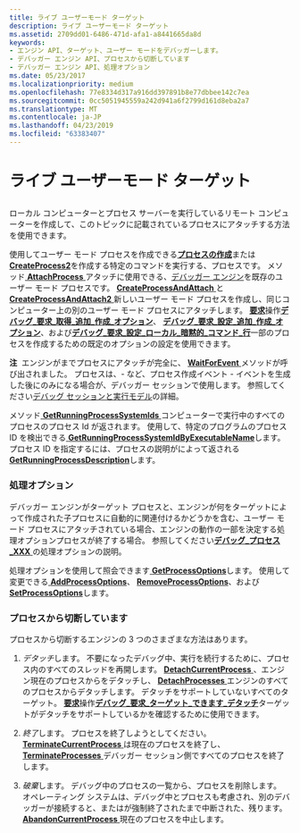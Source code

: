 ```yaml
---
title: ライブ ユーザーモード ターゲット
description: ライブ ユーザーモード ターゲット
ms.assetid: 2709dd01-6486-471d-afa1-a8441665da8d
keywords:
- エンジン API、ターゲット、ユーザー モードをデバッガーします。
- デバッガー エンジン API、プロセスから切断しています
- デバッガー エンジン API、処理オプション
ms.date: 05/23/2017
ms.localizationpriority: medium
ms.openlocfilehash: 77e8334d317a916dd397891b8e77dbbee142c7ea
ms.sourcegitcommit: 0cc5051945559a242d941a6f2799d161d8eba2a7
ms.translationtype: MT
ms.contentlocale: ja-JP
ms.lasthandoff: 04/23/2019
ms.locfileid: "63383407"
---
```

# <a name="live-user-mode-targets"></a>ライブ ユーザーモード ターゲット


## <span id="ddk_live_user_mode_targets_dbx"></span><span id="DDK_LIVE_USER_MODE_TARGETS_DBX"></span>


ローカル コンピューターとプロセス サーバーを実行しているリモート コンピューターを作成して、このトピックに記載されているプロセスにアタッチする方法を使用できます。

使用してユーザー モード プロセスを作成できる[**プロセスの作成**](https://msdn.microsoft.com/library/windows/hardware/ff539321)または[ **CreateProcess2**](https://msdn.microsoft.com/library/windows/hardware/ff539323)を作成する特定のコマンドを実行する、プロセスです。 メソッド[ **AttachProcess** ](https://msdn.microsoft.com/library/windows/hardware/ff538150)アタッチに使用できる、[デバッガー エンジン](introduction.md#debugger-engine)を既存のユーザー モード プロセスです。 [**CreateProcessAndAttach** ](https://msdn.microsoft.com/library/windows/hardware/ff540048)と[ **CreateProcessAndAttach2** ](https://msdn.microsoft.com/library/windows/hardware/ff540055)新しいユーザー モード プロセスを作成し、同じコンピューター上の別のユーザー モード プロセスにアタッチします。 [**要求**](https://msdn.microsoft.com/library/windows/hardware/ff554564)操作[**デバッグ\_要求\_取得\_追加\_作成\_オプション**](https://msdn.microsoft.com/library/windows/hardware/ff541553)、 [**デバッグ\_要求\_設定\_追加\_作成\_オプション**](https://msdn.microsoft.com/library/windows/hardware/ff541586)、および[**デバッグ\_要求\_設定\_ローカル\_暗黙的\_コマンド\_行**](https://msdn.microsoft.com/library/windows/hardware/ff541592)一部のプロセスを作成するための既定のオプションの設定を使用できます。

**注**  エンジンがまでプロセスにアタッチが完全に、 [ **WaitForEvent** ](https://msdn.microsoft.com/library/windows/hardware/ff561229)メソッドが呼び出されました。 プロセスは、- など、プロセス作成イベント - イベントを生成した後にのみになる場合が、デバッガー セッションで使用します。 参照してください[デバッグ セッションと実行モデル](debugging-session-and-execution-model.md)の詳細。

 

メソッド[ **GetRunningProcessSystemIds** ](https://msdn.microsoft.com/library/windows/hardware/ff548265)コンピューターで実行中のすべてのプロセスのプロセス Id が返されます。 使用して、特定のプログラムのプロセス ID を検出できる[ **GetRunningProcessSystemIdByExecutableName**](https://msdn.microsoft.com/library/windows/hardware/ff548254)します。 プロセス ID を指定するには、プロセスの説明がによって返される[ **GetRunningProcessDescription**](https://msdn.microsoft.com/library/windows/hardware/ff548243)します。

### <a name="span-idprocessoptionsspanspan-idprocessoptionsspanspan-idprocessoptionsspanprocess-options"></a><span id="Process_Options"></span><span id="process_options"></span><span id="PROCESS_OPTIONS"></span>処理オプション

デバッガー エンジンがターゲット プロセスと、エンジンが何をターゲットによって作成された子プロセスに自動的に関連付けるかどうかを含む、ユーザー モード プロセスにアタッチされている場合、エンジンの動作の一部を決定する処理オプションプロセスが終了する場合。 参照してください[**デバッグ\_プロセス\_XXX** ](https://msdn.microsoft.com/library/windows/hardware/ff541534)の処理オプションの説明。

処理オプションを使用して照会できます[ **GetProcessOptions**](https://msdn.microsoft.com/library/windows/hardware/ff548163)します。 使用して変更できる[ **AddProcessOptions**](https://msdn.microsoft.com/library/windows/hardware/ff537917)、 [ **RemoveProcessOptions**](https://msdn.microsoft.com/library/windows/hardware/ff554505)、および[ **SetProcessOptions**](https://msdn.microsoft.com/library/windows/hardware/ff556765)します。

### <a name="span-iddisconnectingfromprocessesspanspan-iddisconnectingfromprocessesspanspan-iddisconnectingfromprocessesspandisconnecting-from-processes"></a><span id="Disconnecting_from_Processes"></span><span id="disconnecting_from_processes"></span><span id="DISCONNECTING_FROM_PROCESSES"></span>プロセスから切断しています

プロセスから切断するエンジンの 3 つのさまざまな方法はあります。

1.  *デタッチ*します。 不要になったデバッグ中、実行を続行するために、プロセス内のすべてのスレッドを再開します。 [**DetachCurrentProcess** ](https://msdn.microsoft.com/library/windows/hardware/ff541846) 、エンジン現在のプロセスからをデタッチし、 [ **DetachProcesses** ](https://msdn.microsoft.com/library/windows/hardware/ff541851)エンジンのすべてのプロセスからデタッチします。 デタッチをサポートしていないすべてのターゲット。 [**要求**](https://msdn.microsoft.com/library/windows/hardware/ff554564)操作[**デバッグ\_要求\_ターゲット\_できます\_デタッチ**](https://msdn.microsoft.com/library/windows/hardware/ff541602)ターゲットがデタッチをサポートしているかを確認するために使用できます。

2.  *終了*します。 プロセスを終了しようとしてください。 [**TerminateCurrentProcess** ](https://msdn.microsoft.com/library/windows/hardware/ff558866)は現在のプロセスを終了し、 [ **TerminateProcesses** ](https://msdn.microsoft.com/library/windows/hardware/ff558867)デバッガー セッション側ですべてのプロセスを終了します。

3.  *破棄*します。 デバッグ中のプロセスの一覧から、プロセスを削除します。 オペレーティング システムは、デバッグ中とプロセスも考慮され、別のデバッガーが接続すると、またはが強制終了されたまで中断された、残ります。 [**AbandonCurrentProcess** ](https://msdn.microsoft.com/library/windows/hardware/ff537786)現在のプロセスを中止します。

 

 





